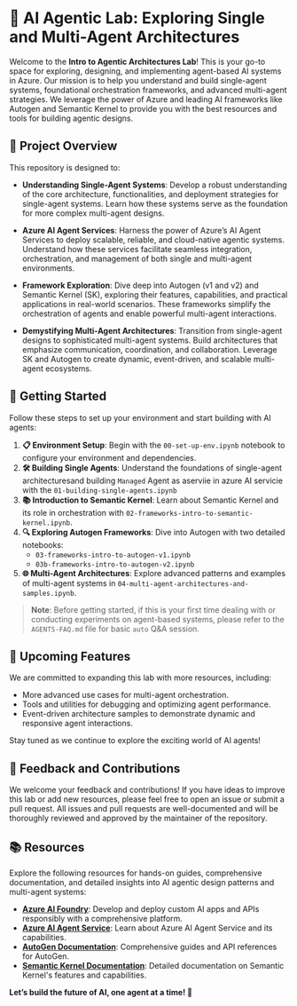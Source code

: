 # 🤖  AI Agentic Lab: Exploring Single and Multi-Agent Architectures

Welcome to the **Intro to Agentic Architectures Lab**! This is your go-to space for exploring, designing, and implementing agent-based AI systems in Azure. Our mission is to help you understand and build single-agent systems, foundational orchestration frameworks, and advanced multi-agent strategies. We leverage the power of Azure and leading AI frameworks like Autogen and Semantic Kernel to provide you with the best resources and tools for building agentic designs.

## 🌟 Project Overview
This repository is designed to:

- **Understanding Single-Agent Systems**: Develop a robust understanding of the core architecture, functionalities, and deployment strategies for single-agent systems. Learn how these systems serve as the foundation for more complex multi-agent designs.

- **Azure AI Agent Services**: Harness the power of Azure’s AI Agent Services to deploy scalable, reliable, and cloud-native agentic systems. Understand how these services facilitate seamless integration, orchestration, and management of both single and multi-agent environments.

- **Framework Exploration**: Dive deep into Autogen (v1 and v2) and Semantic Kernel (SK), exploring their features, capabilities, and practical applications in real-world scenarios. These frameworks simplify the orchestration of agents and enable powerful multi-agent interactions.

- **Demystifying Multi-Agent Architectures**: Transition from single-agent designs to sophisticated multi-agent systems. Build architectures that emphasize communication, coordination, and collaboration. Leverage SK and Autogen to create dynamic, event-driven, and scalable multi-agent ecosystems.


## 🚀 Getting Started
Follow these steps to set up your environment and start building with AI agents:

1. **📋 Environment Setup**: Begin with the `00-set-up-env.ipynb` notebook to configure your environment and dependencies.
2. **🛠 Building Single Agents**: Understand the foundations of single-agent architecturesand building `Managed` Agent as aserviie in azure AI servicie with the `01-building-single-agents.ipynb`
4. **📚 Introduction to Semantic Kernel**: Learn about Semantic Kernel and its role in orchestration with `02-frameworks-intro-to-semantic-kernel.ipynb`.
3. **🔍 Exploring Autogen Frameworks**: Dive into Autogen with two detailed notebooks:
    - `03-frameworks-intro-to-autogen-v1.ipynb`
    - `03b-frameworks-intro-to-autogen-v2.ipynb`
5. **🌐 Multi-Agent Architectures**: Explore advanced patterns and examples of multi-agent systems in `04-multi-agent-architectures-and-samples.ipynb`.

> **Note**: Before getting started, if this is your first time dealing with or conducting experiments on agent-based systems, please refer to the `AGENTS-FAQ.md` file for basic `auto` Q&A session.

## 📖 Upcoming Features

We are committed to expanding this lab with more resources, including:
- More advanced use cases for multi-agent orchestration.
- Tools and utilities for debugging and optimizing agent performance.
- Event-driven architecture samples to demonstrate dynamic and responsive agent interactions.

Stay tuned as we continue to explore the exciting world of AI agents!

## 💬 Feedback and Contributions

We welcome your feedback and contributions! If you have ideas to improve this lab or add new resources, please feel free to open an issue or submit a pull request. All issues and pull requests are well-documented and will be thoroughly reviewed and approved by the maintainer of the repository.

## 📚 Resources

Explore the following resources for hands-on guides, comprehensive documentation, and detailed insights into AI agentic design patterns and multi-agent systems:

- **[Azure AI Foundry](https://azure.microsoft.com/en-us/products/ai-foundry/?msockid=115e8cc4b7e569123c6999beb6406862)**: Develop and deploy custom AI apps and APIs responsibly with a comprehensive platform.
- **[Azure AI Agent Service](https://learn.microsoft.com/en-us/azure/ai-services/agents/overview)**: Learn about Azure AI Agent Service and its capabilities.
- **[AutoGen Documentation](https://github.com/microsoft/autogen)**: Comprehensive guides and API references for AutoGen.
- **[Semantic Kernel Documentation](https://learn.microsoft.com/en-us/semantic-kernel/overview/)**: Detailed documentation on Semantic Kernel's features and capabilities.

**Let’s build the future of AI, one agent at a time! 🚀**